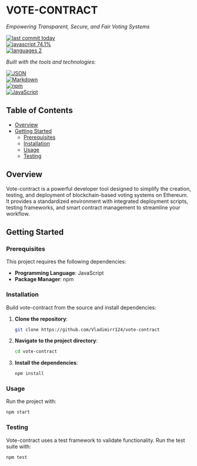 # VOTE-CONTRACT

*Empowering Transparent, Secure, and Fair Voting Systems*

[![last commit today](https://img.shields.io/github/last-commit/Vladimirr124/vote-contract?style=flat&logo=git&logoColor=white&color=0080ff)](https://github.com/Vladimirr124/vote-contract)  
[![javascript 74.1%](https://img.shields.io/github/languages/top/Vladimirr124/vote-contract?style=flat&color=0080ff)](https://github.com/Vladimirr124/vote-contract)  
[![languages 2](https://img.shields.io/github/languages/count/Vladimirr124/vote-contract?style=flat&color=0080ff)](https://github.com/Vladimirr124/vote-contract)

*Built with the tools and technologies:*

[![JSON](https://img.shields.io/badge/JSON-000000.svg?style=flat&logo=JSON&logoColor=white)](https://github.com/Vladimirr124/vote-contract)  
[![Markdown](https://img.shields.io/badge/Markdown-000000.svg?style=flat&logo=Markdown&logoColor=white)](https://github.com/Vladimirr124/vote-contract)  
[![npm](https://img.shields.io/badge/npm-CB3837.svg?style=flat&logo=npm&logoColor=white)](https://github.com/Vladimirr124/vote-contract)  
[![JavaScript](https://img.shields.io/badge/JavaScript-F7DF1E.svg?style=flat&logo=JavaScript&logoColor=black)](https://github.com/Vladimirr124/vote-contract)

## Table of Contents
- [Overview](#overview)
- [Getting Started](#getting-started)
  - [Prerequisites](#prerequisites)
  - [Installation](#installation)
  - [Usage](#usage)
  - [Testing](#testing)

## Overview
Vote-contract is a powerful developer tool designed to simplify the creation, testing, and deployment of blockchain-based voting systems on Ethereum. It provides a standardized environment with integrated deployment scripts, testing frameworks, and smart contract management to streamline your workflow.

## Getting Started

### Prerequisites
This project requires the following dependencies:
- **Programming Language**: JavaScript
- **Package Manager**: npm

### Installation
Build vote-contract from the source and install dependencies:
1. **Clone the repository**:
   ```sh
   git clone https://github.com/Vladimirr124/vote-contract
   ```
2. **Navigate to the project directory**:
   ```sh
   cd vote-contract
   ```
3. **Install the dependencies**:
   ```sh
   npm install
   ```

### Usage
Run the project with:
```sh
npm start
```

### Testing
Vote-contract uses a test framework to validate functionality. Run the test suite with:
```sh
npm test
```
